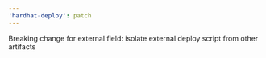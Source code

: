 ```yaml
---
'hardhat-deploy': patch
---
```


Breaking change for external field: isolate external deploy script from other artifacts
